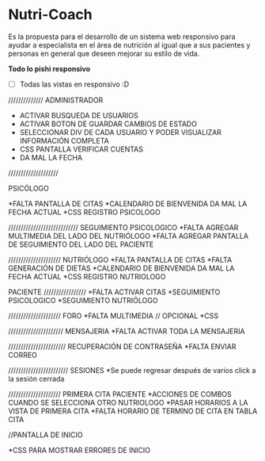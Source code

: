 ﻿# Nutri-Coach
Es la propuesta para el desarrollo de un sistema web responsivo para ayudar a especialista en el área de nutrición al igual que a sus pacientes y personas en general que deseen mejorar su estilo de vida.

**Todo lo pishi responsivo**
- [ ] Todas las vistas en responsivo :D


//////////////
ADMINISTRADOR

* ACTIVAR BUSQUEDA DE USUARIOS
* ACTIVAR BOTON DE GUARDAR CAMBIOS DE ESTADO
* SELECCIONAR DIV DE CADA USUARIO Y PODER VISUALIZAR INFORMACIÓN COMPLETA
* CSS PANTALLA VERIFICAR CUENTAS
* DA MAL LA FECHA 


////////////////////

PSICÓLOGO

*FALTA PANTALLA DE CITAS 
*CALENDARIO DE BIENVENIDA DA MAL LA FECHA ACTUAL
*CSS REGISTRO PSICOLOGO

////////////////////////////
SEGUIMIENTO PSICOLOGICO
*FALTA AGREGAR MULTIMEDIA DEL LADO DEL NUTRIÓLOGO
*FALTA AGREGAR PANTALLA DE SEGUIMIENTO DEL LADO DEL PACIENTE


/////////////////////
NUTRIÓLOGO
*FALTA PANTALLA DE CITAS
*FALTA GENERACIÓN DE DIETAS
*CALENDARIO DE BIENVENIDA DA MAL LA FECHA ACTUAL
*CSS REGISTRO NUTRIOLOGO


PACIENTE
/////////////////
*FALTA ACTIVAR CITAS
*SEGUIMIENTO PSICOLOGICO
*SEGUIMIENTO NUTRIÓLOGO


/////////////////////
FORO
*FALTA MULTIMEDIA // OPCIONAL
*CSS




//////////////////////
MENSAJERIA
*FALTA ACTIVAR TODA LA MENSAJERIA

///////////////////////
RECUPERACIÓN DE CONTRASEÑA
*FALTA ENVIAR CORREO

////////////////////////
SESIONES
*Se puede regresar después de varios click a la sesión cerrada


/////////////////////
PRIMERA CITA PACIENTE
*ACCIONES DE COMBOS CUANDO SE SELECCIONA OTRO NUTRIOLOGO
*PASAR HORARIOS A LA VISTA DE PRIMERA CITA
*FALTA HORARIO DE TERMINO DE CITA EN TABLA CITA


//PANTALLA DE INICIO

*CSS PARA MOSTRAR ERRORES DE INICIO














